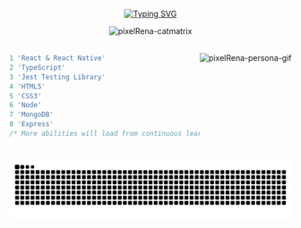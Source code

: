 <div align="center">
  <p>
    <a href="https://git.io/typing-svg"><img src="https://readme-typing-svg.demolab.com?font=Pixelify+Sans&duration=3000&color=55F700&center=true&multiline=true&repeat=false&random=false&width=435&lines=Hi%2C+I'm+Serena.+;A+Developer+%26+3D+Artist." alt="Typing SVG" /></a>
  </p>
  <img alt="pixelRena-catmatrix" src="https://media.giphy.com/media/wwg1suUiTbCY8H8vIA/giphy-downsized-large.gif" width="200"/>
  <div>
  </div>
  <br/>
</div>
<div>
  <img align="right" height="190em" alt="pixelRena-persona-gif" src="https://www.hxchector.com/wp-content/uploads/2013/07/p4a_persona_summon.gif">
  
  ```javascript
  1 'React & React Native'
  2 'TypeScript'
  3 'Jest Testing Library'
  4 'HTML5'
  5 'CSS3'
  6 'Node'
  7 'MongoDB'
  8 'Express'
  /* More abilities will load from continuous learning stages... */
  ```

</div>
<div align="center">
  <img src="https://github.com/pixelRena/pixelRena/blob/output/github-contribution-grid-snake-dark.svg"/>
</div>
